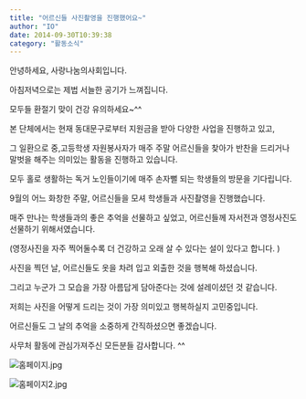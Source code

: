 ```yaml
---
title: "어르신들 사진촬영을 진행했어요~"
author: "IO"
date: 2014-09-30T10:39:38
category: "활동소식"
---
```


안녕하세요, 사랑나눔의사회입니다.

아침저녁으로는 제법 서늘한 공기가 느껴집니다.

모두들 환절기 맞이 건강 유의하세요~^^

본 단체에서는 현재 동대문구로부터 지원금을 받아 다양한 사업을 진행하고 있고,

그 일환으로 중,고등학생 자원봉사자가 매주 주말 어르신들을 찾아가 반찬을 드리거나 말벗을 해주는 의미있는 활동을 진행하고 있습니다.

모두 홀로 생활하는 독거 노인들이기에 매주 손자뻘 되는 학생들의 방문을 기다립니다.

9월의 어느 화창한 주말, 어르신들을 모셔 학생들과 사진촬영을 진행했습니다.

매주 만나는 학생들과의 좋은 추억을 선물하고 싶었고, 어르신들께 자서전과 영정사진도 선물하기 위해서였습니다.

(영정사진을 자주 찍어둘수록 더 건강하고 오래 살 수 있다는 설이 있다고 합니다. )

사진을 찍던 날, 어르신들도 옷을 차려 입고 외출한 것을 행복해 하셨습니다.

그리고 누군가 그 모습을 가장 아름답게 담아준다는 것에 설레이셨던 것 같습니다.

저희는 사진을 어떻게 드리는 것이 가장 의미있고 행복하실지 고민중입니다.

어르신들도 그 날의 추억을 소중하게 간직하셨으면 좋겠습니다.

사무처 활동에 관심가져주신 모든분들 감사합니다. ^^

![홈페이지.jpg](/files/attach/images/2318/403/032/68071c300f8a7bc0ce9608ba5320a833.jpg)

![홈페이지2.jpg](/files/attach/images/2318/403/032/6740924a6c71855fa02039a7752a2f08.jpg)
